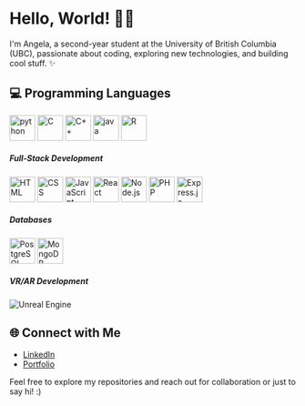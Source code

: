 <h1 align="left"> Hello, World! 👋🏻 </h1>

I'm Angela, a second-year student at the University of British Columbia (UBC), passionate about coding, exploring new technologies, and building cool stuff. ✨

## 💻 Programming Languages
<p align="left">
  
<!-- Python -->
<img src="https://cdn.jsdelivr.net/gh/devicons/devicon/icons/python/python-original.svg" alt="python" width="45" height="45"/>
<!-- C -->
<img src="https://cdn.jsdelivr.net/gh/devicons/devicon/icons/c/c-original.svg" alt="C" width="45" height="45"/>
<!-- C++ -->
<img src="https://cdn.jsdelivr.net/gh/devicons/devicon/icons/cplusplus/cplusplus-original.svg" alt="C++" width="45" height="45"/>
<!-- Java -->
<img src="https://cdn.jsdelivr.net/gh/devicons/devicon/icons/java/java-original.svg" alt="java" width="45" height="45"/>
<!-- R -->
<img src="https://cdn.jsdelivr.net/gh/devicons/devicon/icons/r/r-original.svg" alt="R" width="45" height="45"/>
</p>

##### Full-Stack Development
<p align="left">
<!-- HTML -->
<img src="https://cdn.jsdelivr.net/gh/devicons/devicon/icons/html5/html5-original.svg" alt="HTML" width="45" height="45"/>
<!-- CSS -->
<img src="https://cdn.jsdelivr.net/gh/devicons/devicon/icons/css3/css3-original.svg" alt="CSS" width="45" height="45"/>
<!-- JavaScript -->
<img src="https://cdn.jsdelivr.net/gh/devicons/devicon/icons/javascript/javascript-original.svg" alt="JavaScript" width="45" height="45"/>
<!-- React -->
<img src="https://cdn.jsdelivr.net/gh/devicons/devicon/icons/react/react-original.svg" alt="React" width="45" height="45"/>
<!-- Node.js -->
<img src="https://cdn.jsdelivr.net/gh/devicons/devicon/icons/nodejs/nodejs-original.svg" alt="Node.js" width="45" height="45"/>
<!-- PHP -->
<img src="https://cdn.jsdelivr.net/gh/devicons/devicon/icons/php/php-original.svg" alt="PHP" width="45" height="45"/>
<!-- Express.js -->
<img src="https://cdn.jsdelivr.net/gh/devicons/devicon/icons/express/express-original.svg" alt="Express.js" width="45" height="45"/>


##### Databases
<p align="left">
<!-- PostgreSQL -->
<img src="https://cdn.jsdelivr.net/gh/devicons/devicon/icons/postgresql/postgresql-original.svg" alt="PostgreSQL" width="45" height="45"/>
<!-- MongoDB -->
<img src="https://cdn.jsdelivr.net/gh/devicons/devicon/icons/mongodb/mongodb-original.svg" alt="MongoDB" width="45" height="45"/>
</p>

##### VR/AR Development
![Unreal Engine](https://img.shields.io/badge/Unreal_Engine-313131?style=for-the-badge&logo=unreal-engine&logoColor=white) 

## 🌐 Connect with Me

- [LinkedIn](https://www.linkedin.com/in/angela-feliciaa/)
- [Portfolio](https://angela-felicia.vercel.app)

Feel free to explore my repositories and reach out for collaboration or just to say hi! :)
